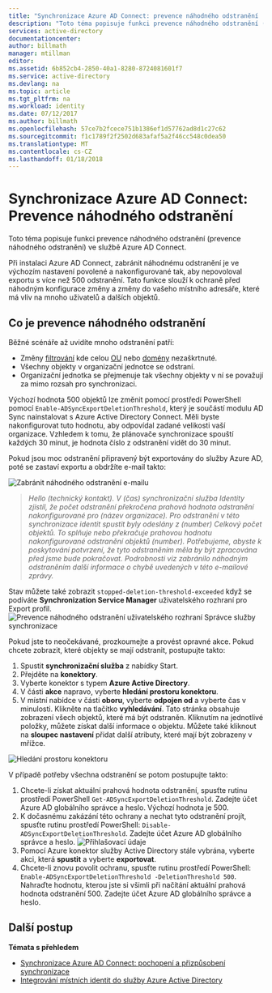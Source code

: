 ```yaml
---
title: "Synchronizace Azure AD Connect: prevence náhodného odstranění | Microsoft Docs"
description: "Toto téma popisuje funkci prevence náhodného odstranění (prevence náhodného odstranění) ve službě Azure AD Connect."
services: active-directory
documentationcenter: 
author: billmath
manager: mtillman
editor: 
ms.assetid: 6b852cb4-2850-40a1-8280-8724081601f7
ms.service: active-directory
ms.devlang: na
ms.topic: article
ms.tgt_pltfrm: na
ms.workload: identity
ms.date: 07/12/2017
ms.author: billmath
ms.openlocfilehash: 57ce7b2fcece751b1386ef1d57762ad8d1c27c62
ms.sourcegitcommit: f1c1789f2f2502d683afaf5a2f46cc548c0dea50
ms.translationtype: MT
ms.contentlocale: cs-CZ
ms.lasthandoff: 01/18/2018
---
```

# <a name="azure-ad-connect-sync-prevent-accidental-deletes"></a>Synchronizace Azure AD Connect: Prevence náhodného odstranění
Toto téma popisuje funkci prevence náhodného odstranění (prevence náhodného odstranění) ve službě Azure AD Connect.

Při instalaci Azure AD Connect, zabránit náhodnému odstranění je ve výchozím nastavení povolené a nakonfigurované tak, aby nepovoloval exportu s více než 500 odstranění. Tato funkce slouží k ochraně před náhodným konfigurace změny a změny do vašeho místního adresáře, které má vliv na mnoho uživatelů a dalších objektů.

## <a name="what-is-prevent-accidental-deletes"></a>Co je prevence náhodného odstranění
Běžné scénáře až uvidíte mnoho odstranění patří:

* Změny [filtrování](active-directory-aadconnectsync-configure-filtering.md) kde celou [OU](active-directory-aadconnectsync-configure-filtering.md#organizational-unitbased-filtering) nebo [domény](active-directory-aadconnectsync-configure-filtering.md#domain-based-filtering) nezaškrtnuté.
* Všechny objekty v organizační jednotce se odstraní.
* Organizační jednotka se přejmenuje tak všechny objekty v ní se považují za mimo rozsah pro synchronizaci.

Výchozí hodnota 500 objektů lze změnit pomocí prostředí PowerShell pomocí `Enable-ADSyncExportDeletionThreshold`, který je součástí modulu AD Sync nainstalovat s Azure Active Directory Connect. Měli byste nakonfigurovat tuto hodnotu, aby odpovídal zadané velikosti vaší organizace. Vzhledem k tomu, že plánovače synchronizace spouští každých 30 minut, je hodnota číslo z odstranění vidět do 30 minut.

Pokud jsou moc odstranění připravený být exportovány do služby Azure AD, poté se zastaví exportu a obdržíte e-mail takto:

![Zabránit náhodného odstranění e-mailu](./media/active-directory-aadconnectsync-feature-prevent-accidental-deletes/email.png)

> *Hello (technický kontakt). V (čas) synchronizační služba Identity zjistil, že počet odstranění překročena prahová hodnota odstranění nakonfigurované pro (název organizace). Pro odstranění v této synchronizace identit spustit byly odeslány z (number) Celkový počet objektů. To splňuje nebo překračuje prahovou hodnotu nakonfigurované odstranění objektů (number). Potřebujeme, abyste k poskytování potvrzení, že tyto odstraněním měla by být zpracována před jsme bude pokračovat. Podrobnosti viz zabránilo náhodným odstraněním další informace o chybě uvedených v této e-mailové zprávy.*
>
> 

Stav můžete také zobrazit `stopped-deletion-threshold-exceeded` když se podíváte **Synchronization Service Manager** uživatelského rozhraní pro Export profil.
![Prevence náhodného odstranění uživatelského rozhraní Správce služby synchronizace](./media/active-directory-aadconnectsync-feature-prevent-accidental-deletes/syncservicemanager.png)

Pokud jste to neočekávané, prozkoumejte a provést opravné akce. Pokud chcete zobrazit, které objekty se mají odstranit, postupujte takto:

1. Spustit **synchronizační služba** z nabídky Start.
2. Přejděte na **konektory**.
3. Vyberte konektor s typem **Azure Active Directory**.
4. V části **akce** napravo, vyberte **hledání prostoru konektoru**.
5. V místní nabídce v části **oboru**, vyberte **odpojen od** a vyberte čas v minulosti. Klikněte na tlačítko **vyhledávání**. Tato stránka obsahuje zobrazení všech objektů, které má být odstraněn. Kliknutím na jednotlivé položky, můžete získat další informace o objektu. Můžete také kliknout na **sloupec nastavení** přidat další atributy, které mají být zobrazeny v mřížce.

![Hledání prostoru konektoru](./media/active-directory-aadconnectsync-feature-prevent-accidental-deletes/searchcs.png)

V případě potřeby všechna odstranění se potom postupujte takto:

1. Chcete-li získat aktuální prahová hodnota odstranění, spusťte rutinu prostředí PowerShell `Get-ADSyncExportDeletionThreshold`. Zadejte účet Azure AD globálního správce a heslo. Výchozí hodnota je 500.
2. K dočasnému zakázání této ochrany a nechat tyto odstranění projít, spusťte rutinu prostředí PowerShell: `Disable-ADSyncExportDeletionThreshold`. Zadejte účet Azure AD globálního správce a heslo.
   ![Přihlašovací údaje](./media/active-directory-aadconnectsync-feature-prevent-accidental-deletes/credentials.png)
3. Pomocí Azure konektor služby Active Directory stále vybrána, vyberte akci, která **spustit** a vyberte **exportovat**.
4. Chcete-li znovu povolit ochranu, spusťte rutinu prostředí PowerShell: `Enable-ADSyncExportDeletionThreshold -DeletionThreshold 500`. Nahraďte hodnotu, kterou jste si všimli při načítání aktuální prahová hodnota odstranění 500. Zadejte účet Azure AD globálního správce a heslo.

## <a name="next-steps"></a>Další postup
**Témata s přehledem**

* [Synchronizace Azure AD Connect: pochopení a přizpůsobení synchronizace](active-directory-aadconnectsync-whatis.md)
* [Integrování místních identit do služby Azure Active Directory](active-directory-aadconnect.md)

